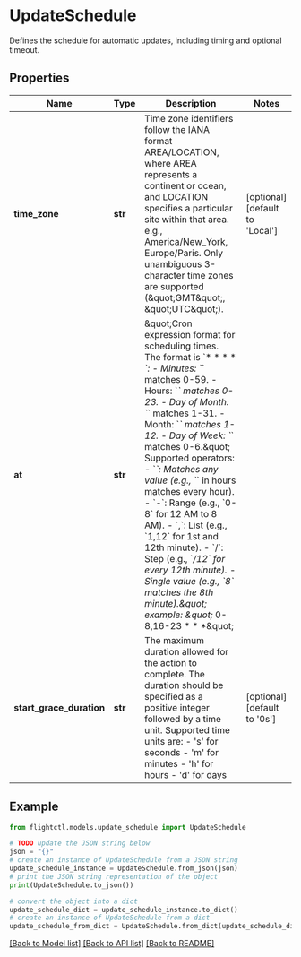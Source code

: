 # UpdateSchedule

Defines the schedule for automatic updates, including timing and optional timeout.

## Properties

Name | Type | Description | Notes
------------ | ------------- | ------------- | -------------
**time_zone** | **str** | Time zone identifiers follow the IANA format AREA/LOCATION, where AREA represents a continent or ocean, and LOCATION specifies a particular site within that area.  e.g., America/New_York, Europe/Paris. Only unambiguous 3-character time zones are supported (\&quot;GMT\&quot;, \&quot;UTC\&quot;).  | [optional] [default to 'Local']
**at** | **str** | \&quot;Cron expression format for scheduling times. The format is &#x60;* * * * *&#x60;: - Minutes: &#x60;*&#x60; matches 0-59. - Hours: &#x60;*&#x60; matches 0-23. - Day of Month: &#x60;*&#x60; matches 1-31. - Month: &#x60;*&#x60; matches 1-12. - Day of Week: &#x60;*&#x60; matches 0-6.\&quot; Supported operators: - &#x60;*&#x60;: Matches any value (e.g., &#x60;*&#x60; in hours matches every hour). - &#x60;-&#x60;: Range (e.g., &#x60;0-8&#x60; for 12 AM to 8 AM). - &#x60;,&#x60;: List (e.g., &#x60;1,12&#x60; for 1st and 12th minute). - &#x60;/&#x60;: Step (e.g., &#x60;*/12&#x60; for every 12th minute). - Single value (e.g., &#x60;8&#x60; matches the 8th minute).\&quot; example: \&quot;* 0-8,16-23 * * *\&quot;  | 
**start_grace_duration** | **str** | The maximum duration allowed for the action to complete. The duration should be specified as a positive integer followed by a time unit. Supported time units are: - &#39;s&#39; for seconds - &#39;m&#39; for minutes - &#39;h&#39; for hours - &#39;d&#39; for days  | [optional] [default to '0s']

## Example

```python
from flightctl.models.update_schedule import UpdateSchedule

# TODO update the JSON string below
json = "{}"
# create an instance of UpdateSchedule from a JSON string
update_schedule_instance = UpdateSchedule.from_json(json)
# print the JSON string representation of the object
print(UpdateSchedule.to_json())

# convert the object into a dict
update_schedule_dict = update_schedule_instance.to_dict()
# create an instance of UpdateSchedule from a dict
update_schedule_from_dict = UpdateSchedule.from_dict(update_schedule_dict)
```
[[Back to Model list]](../README.md#documentation-for-models) [[Back to API list]](../README.md#documentation-for-api-endpoints) [[Back to README]](../README.md)


